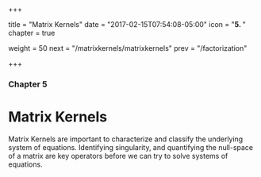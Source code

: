 +++

title = "Matrix Kernels"
date = "2017-02-15T07:54:08-05:00"
icon = "<b>5. </b>"
chapter = true

weight = 50
next = "/matrixkernels/matrixkernels"
prev = "/factorization"

+++

### Chapter 5

# Matrix Kernels

Matrix Kernels are important to characterize and classify the underlying system of equations.
Identifying singularity, and quantifying the null-space of a matrix are key operators 
before we can try to solve systems of equations.